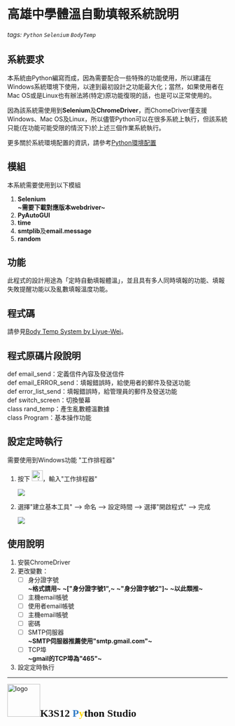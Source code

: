 # 高雄中學體溫自動填報系統說明
###### tags: `Python` `Selenium` `BodyTemp`
## 系統要求
本系統由Python編寫而成，因為需要配合一些特殊的功能使用，所以建議在Windows系統環境下使用，以達到最初設計之功能最大化；當然，如果使用者在Mac OS或是Linux也有辦法將(特定)原功能復現的話，也是可以正常使用的。

因為該系統需使用到**Selenium**及**ChromeDriver**，而ChomeDriver僅支援Windows、Mac OS及Linux，所以儘管Python可以在很多系統上執行，但該系統只能(在功能可能受限的情況下)於上述三個作業系統執行。

更多關於系統環境配置的資訊，請參考[Python環境配置](https://hackmd.io/@K3S12-Python-Studio/PDE)

## 模組
本系統需要使用到以下模組

1. **Selenium**   
    **~需要下載對應版本webdriver~**
3. **PyAutoGUI**
5. **time**
6. **smtplib**及**email.message**
7. **random**

## 功能
此程式的設計用途為「定時自動填報體溫」，並且具有多人同時填報的功能、填報失敗提醒功能以及亂數填報溫度功能。

## 程式碼
請參見[Body Temp System by Liyue-Wei](https://github.com/Liyue-Wei/HighSchool-Project/blob/main/body_temp/bt_final_edition.py)。

## 程式原碼片段說明 
def email_send：定義信件內容及發送信件  
def email_ERROR_send：填報錯誤時，給使用者的郵件及發送功能  
def error_list_send：填報錯誤時，給管理員的郵件及發送功能  
def switch_screen：切換螢幕  
class rand_temp：產生亂數體溫數據  
class Program：基本操作功能

## 設定定時執行
需要使用到Windows功能 "工作排程器"
1. 按下 <img src="https://cdn.iconscout.com/icon/free/png-256/windows-221-1175066.png" width="25px" alt="win button">，輸入"工作排程器"

    ![](https://i.imgur.com/fnSQ0Bz.jpg)
    
2. 選擇"建立基本工具" --> 命名 --> 設定時間 --> 選擇"開啟程式" --> 完成

    ![](https://i.imgur.com/q1y0mA0.png)



## 使用說明
1. 安裝ChromeDriver
2. 更改變數：
    - [ ] 身分證字號  
    **~格式請用~** **~["身分證字號1",~** **~"身分證字號2"]~** **~以此類推~**
    - [ ] 主機email帳號
    - [ ] 使用者email帳號
    - [ ] 主機email帳號
    - [ ] 密碼
    - [ ] SMTP伺服器  
    **~SMTP伺服器推薦使用"smtp.gmail.com"~**
    - [ ] TCP埠  
    **~gmail的TCP埠為"465"~**
3. 設定定時執行
___
[<img src="https://i.imgur.com/OgS1fhr.gif" width="75px" alt="logo">](https://hackmd.io/@KSHS-PyClub)<font size="5" font face="微軟正黑體">**K3S12 <font color="#357EC7">P</font><font color="#FFD700">y</font><font color="0000">thon</font>** **Studio**</font> 
